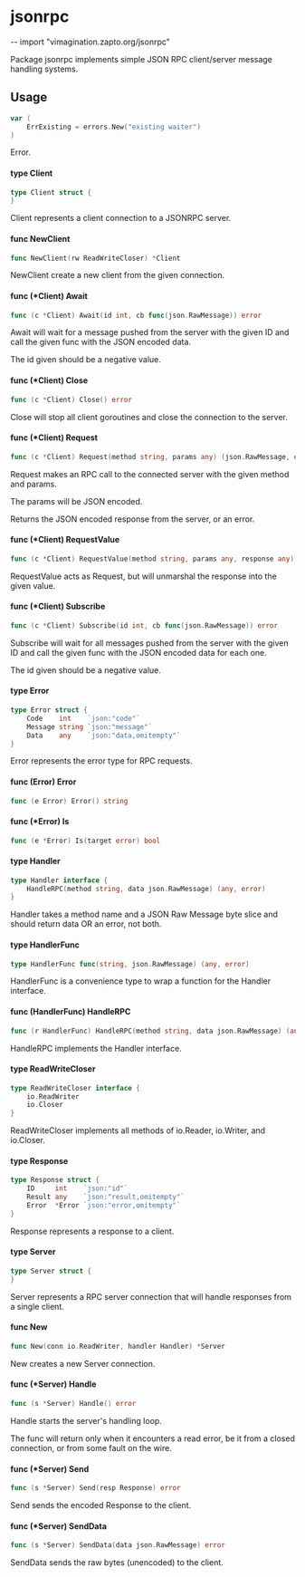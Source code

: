 # jsonrpc
--
    import "vimagination.zapto.org/jsonrpc"

Package jsonrpc implements simple JSON RPC client/server message handling
systems.

## Usage

```go
var (
	ErrExisting = errors.New("existing waiter")
)
```
Error.

#### type Client

```go
type Client struct {
}
```

Client represents a client connection to a JSONRPC server.

#### func  NewClient

```go
func NewClient(rw ReadWriteCloser) *Client
```
NewClient create a new client from the given connection.

#### func (*Client) Await

```go
func (c *Client) Await(id int, cb func(json.RawMessage)) error
```
Await will wait for a message pushed from the server with the given ID and call
the given func with the JSON encoded data.

The id given should be a negative value.

#### func (*Client) Close

```go
func (c *Client) Close() error
```
Close will stop all client goroutines and close the connection to the server.

#### func (*Client) Request

```go
func (c *Client) Request(method string, params any) (json.RawMessage, error)
```
Request makes an RPC call to the connected server with the given method and
params.

The params will be JSON encoded.

Returns the JSON encoded response from the server, or an error.

#### func (*Client) RequestValue

```go
func (c *Client) RequestValue(method string, params any, response any) error
```
RequestValue acts as Request, but will unmarshal the response into the given
value.

#### func (*Client) Subscribe

```go
func (c *Client) Subscribe(id int, cb func(json.RawMessage)) error
```
Subscribe will wait for all messages pushed from the server with the given ID
and call the given func with the JSON encoded data for each one.

The id given should be a negative value.

#### type Error

```go
type Error struct {
	Code    int    `json:"code"`
	Message string `json:"message"`
	Data    any    `json:"data,omitempty"`
}
```

Error represents the error type for RPC requests.

#### func (Error) Error

```go
func (e Error) Error() string
```

#### func (*Error) Is

```go
func (e *Error) Is(target error) bool
```

#### type Handler

```go
type Handler interface {
	HandleRPC(method string, data json.RawMessage) (any, error)
}
```

Handler takes a method name and a JSON Raw Message byte slice and should return
data OR an error, not both.

#### type HandlerFunc

```go
type HandlerFunc func(string, json.RawMessage) (any, error)
```

HandlerFunc is a convenience type to wrap a function for the Handler interface.

#### func (HandlerFunc) HandleRPC

```go
func (r HandlerFunc) HandleRPC(method string, data json.RawMessage) (any, error)
```
HandleRPC implements the Handler interface.

#### type ReadWriteCloser

```go
type ReadWriteCloser interface {
	io.ReadWriter
	io.Closer
}
```

ReadWriteCloser implements all methods of io.Reader, io.Writer, and io.Closer.

#### type Response

```go
type Response struct {
	ID     int    `json:"id"`
	Result any    `json:"result,omitempty"`
	Error  *Error `json:"error,omitempty"`
}
```

Response represents a response to a client.

#### type Server

```go
type Server struct {
}
```

Server represents a RPC server connection that will handle responses from a
single client.

#### func  New

```go
func New(conn io.ReadWriter, handler Handler) *Server
```
New creates a new Server connection.

#### func (*Server) Handle

```go
func (s *Server) Handle() error
```
Handle starts the server's handling loop.

The func will return only when it encounters a read error, be it from a closed
connection, or from some fault on the wire.

#### func (*Server) Send

```go
func (s *Server) Send(resp Response) error
```
Send sends the encoded Response to the client.

#### func (*Server) SendData

```go
func (s *Server) SendData(data json.RawMessage) error
```
SendData sends the raw bytes (unencoded) to the client.
